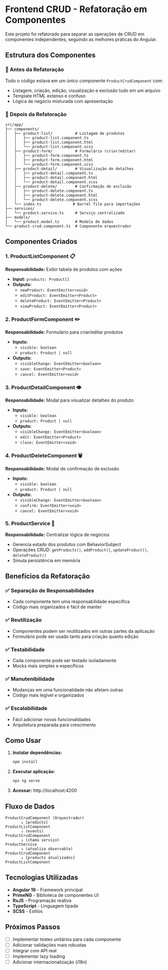 # Frontend CRUD - Refatoração em Componentes

Este projeto foi refatorado para separar as operações de CRUD em componentes independentes, seguindo as melhores práticas do Angular.

## Estrutura dos Componentes

### 📁 Antes da Refatoração
Todo o código estava em um único componente `ProductCrudComponent` com:
- Listagem, criação, edição, visualização e exclusão tudo em um arquivo
- Template HTML extenso e confuso
- Lógica de negócio misturada com apresentação

### 📁 Depois da Refatoração

```
src/app/
├── components/
│   ├── product-list/          # Listagem de produtos
│   │   ├── product-list.component.ts
│   │   ├── product-list.component.html
│   │   └── product-list.component.scss
│   ├── product-form/          # Formulário (criar/editar)
│   │   ├── product-form.component.ts
│   │   ├── product-form.component.html
│   │   └── product-form.component.scss
│   ├── product-detail/        # Visualização de detalhes
│   │   ├── product-detail.component.ts
│   │   ├── product-detail.component.html
│   │   └── product-detail.component.scss
│   ├── product-delete/        # Confirmação de exclusão
│   │   ├── product-delete.component.ts
│   │   ├── product-delete.component.html
│   │   └── product-delete.component.scss
│   └── index.ts              # Barrel file para importações
├── services/
│   └── product.service.ts     # Serviço centralizado
├── models/
│   └── product.model.ts       # Modelo de dados
└── product-crud.component.ts  # Componente orquestrador
```

## Componentes Criados

### 1. **ProductListComponent** 📋
**Responsabilidade:** Exibir tabela de produtos com ações
- **Input:** `products: Product[]`
- **Outputs:** 
  - `newProduct: EventEmitter<void>`
  - `editProduct: EventEmitter<Product>`
  - `deleteProduct: EventEmitter<Product>`
  - `viewProduct: EventEmitter<Product>`

### 2. **ProductFormComponent** ✏️
**Responsabilidade:** Formulário para criar/editar produtos
- **Inputs:** 
  - `visible: boolean`
  - `product: Product | null`
- **Outputs:**
  - `visibleChange: EventEmitter<boolean>`
  - `save: EventEmitter<Product>`
  - `cancel: EventEmitter<void>`

### 3. **ProductDetailComponent** 👁️
**Responsabilidade:** Modal para visualizar detalhes do produto
- **Inputs:**
  - `visible: boolean`
  - `product: Product | null`
- **Outputs:**
  - `visibleChange: EventEmitter<boolean>`
  - `edit: EventEmitter<Product>`
  - `close: EventEmitter<void>`

### 4. **ProductDeleteComponent** 🗑️
**Responsabilidade:** Modal de confirmação de exclusão
- **Inputs:**
  - `visible: boolean`
  - `product: Product | null`
- **Outputs:**
  - `visibleChange: EventEmitter<boolean>`
  - `confirm: EventEmitter<void>`
  - `cancel: EventEmitter<void>`

### 5. **ProductService** 🔧
**Responsabilidade:** Centralizar lógica de negócios
- Gerencia estado dos produtos com BehaviorSubject
- Operações CRUD: `getProducts()`, `addProduct()`, `updateProduct()`, `deleteProduct()`
- Simula persistência em memória

## Benefícios da Refatoração

### ✅ **Separação de Responsabilidades**
- Cada componente tem uma responsabilidade específica
- Código mais organizados e fácil de manter

### ✅ **Reutilização**
- Componentes podem ser reutilizados em outras partes da aplicação
- Formulário pode ser usado tanto para criação quanto edição

### ✅ **Testabilidade**
- Cada componente pode ser testado isoladamente
- Mocks mais simples e específicos

### ✅ **Manutenibilidade**
- Mudanças em uma funcionalidade não afetam outras
- Código mais legível e organizados

### ✅ **Escalabilidade**
- Fácil adicionar novas funcionalidades
- Arquitetura preparada para crescimento

## Como Usar

1. **Instalar dependências:**
   ```bash
   npm install
   ```

2. **Executar aplicação:**
   ```bash
   npx ng serve
   ``` 

3. **Acessar:** http://localhost:4200

## Fluxo de Dados

```
ProductCrudComponent (Orquestrador)
       ↓ [products]
ProductListComponent
       ↓ (events)
ProductCrudComponent
       ↓ (chama serviço)
ProductService
       ↓ (atualiza observable)
ProductCrudComponent
       ↓ [products atualizados]
ProductListComponent
```

## Tecnologias Utilizadas

- **Angular 19** - Framework principal
- **PrimeNG** - Biblioteca de componentes UI
- **RxJS** - Programação reativa
- **TypeScript** - Linguagem tipada
- **SCSS** - Estilos

## Próximos Passos

- [ ] Implementar testes unitários para cada componente
- [ ] Adicionar validações mais robustas
- [ ] Integrar com API real
- [ ] Implementar lazy loading
- [ ] Adicionar internacionalização (i18n)
